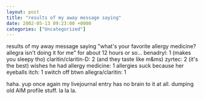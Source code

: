 ```yaml
---
layout: post
title: "results of my away message saying"
date: 2002-05-13 09:23:00 +0000
categories: ["Uncategorized"]
---
```


results of my away message saying "what's your favorite allergy medicine? allegra isn't doing it for me" for about 12 hours or so...
benadryl: 1 (makes you sleepy tho)
claritin/claritin-D: 2 (and they taste like m&ms)
zyrtec: 2 (it's the best)
wishes he had allergy medicine: 1
allergies suck because her eyeballs itch: 1
switch off btwn allegra/claritin: 1

haha. yup once again my livejournal entry has no brain to it at all. dumping old AIM profile stuff. la la la.